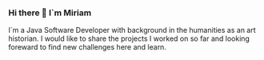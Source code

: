 ### Hi there 👋 I`m Miriam

I`m a Java Software Developer with background in the humanities as an art historian. 
I would like to share the projects I worked on so far and looking foreward to find new challenges here and learn. 




<!--
**mibuer/mibuer** is a ✨ _special_ ✨ repository because its `README.md` (this file) appears on your GitHub profile.

Here are some ideas to get you started:

- 🔭 I’m currently working on ...
- 🌱 I’m currently learning ...
- 👯 I’m looking to collaborate on ...
- 🤔 I’m looking for help with ...
- 💬 Ask me about ...
- 📫 How to reach me: ...
- 😄 Pronouns: ...
- ⚡ Fun fact: ...
-->
